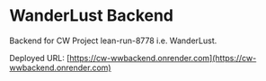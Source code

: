 # WanderLust Backend

Backend for CW Project lean-run-8778 i.e. WanderLust. 

Deployed URL: [https://cw-wwbackend.onrender.com](https://cw-wwbackend.onrender.com)
